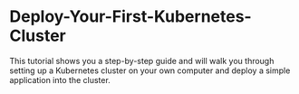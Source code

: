 # Deploy-Your-First-Kubernetes-Cluster
This tutorial shows you a step-by-step guide and will walk you through setting up a Kubernetes cluster on your own computer and deploy a simple application into the cluster. 
